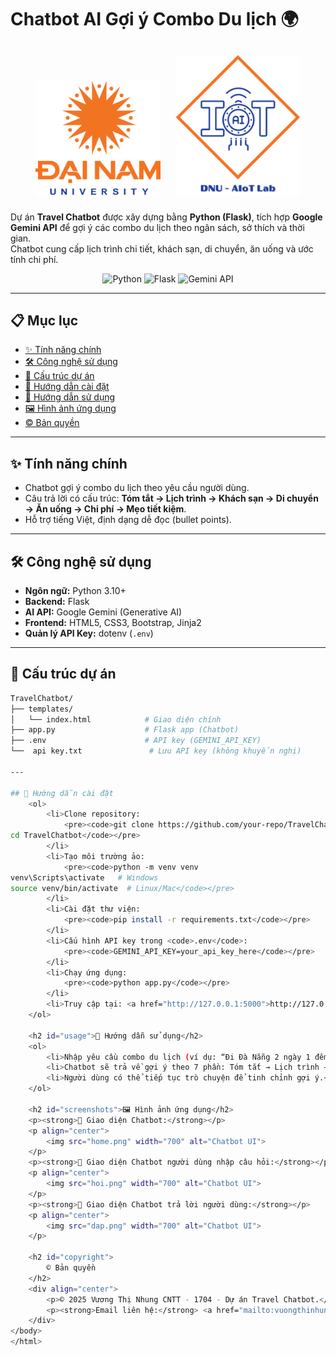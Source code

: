 # Chatbot AI Gợi ý Combo Du lịch 🌍

<p align="center">
  <img src="logo.png" width="200" style="margin: 10px;">
  <img src="AIoTLab_logo.png" width="200" style="margin: 10px;">
</p>

Dự án **Travel Chatbot** được xây dựng bằng **Python (Flask)**, tích hợp **Google Gemini API** để gợi ý các combo du lịch theo ngân sách, sở thích và thời gian.  
Chatbot cung cấp lịch trình chi tiết, khách sạn, di chuyển, ăn uống và ước tính chi phí.

<p align="center">
  <img src="https://img.shields.io/badge/Python-3.10%2B-blue" alt="Python">
  <img src="https://img.shields.io/badge/Flask-Backend-success" alt="Flask">
  <img src="https://img.shields.io/badge/Google-Gemini_API-yellow" alt="Gemini API">
</p>

---

## 📋 Mục lục
- [✨ Tính năng chính](#-tính-năng-chính)
- [🛠 Công nghệ sử dụng](#-công-nghệ-sử-dụng)
- [📁 Cấu trúc dự án](#-cấu-trúc-dự-án)
- [🚀 Hướng dẫn cài đặt](#-hướng-dẫn-cài-đặt)
- [📖 Hướng dẫn sử dụng](#-hướng-dẫn-sử-dụng)
- [🖼 Hình ảnh ứng dụng](#-hình-ảnh-ứng-dụng)
- [© Bản quyền](#-bản-quyền)

---

## ✨ Tính năng chính
- Chatbot gợi ý combo du lịch theo yêu cầu người dùng.
- Câu trả lời có cấu trúc: **Tóm tắt → Lịch trình → Khách sạn → Di chuyển → Ăn uống → Chi phí → Mẹo tiết kiệm**.
- Hỗ trợ tiếng Việt, định dạng dễ đọc (bullet points).

---

## 🛠 Công nghệ sử dụng
- **Ngôn ngữ:** Python 3.10+
- **Backend:** Flask
- **AI API:** Google Gemini (Generative AI)
- **Frontend:** HTML5, CSS3, Bootstrap, Jinja2
- **Quản lý API Key:** dotenv (`.env`)

---

## 📁 Cấu trúc dự án
```bash
TravelChatbot/
├── templates/
│   └── index.html            # Giao diện chính
├── app.py                    # Flask app (Chatbot)
├── .env                      # API key (GEMINI_API_KEY)
└──  api key.txt               # Lưu API key (không khuyến nghị)

---

## 🚀 Hướng dẫn cài đặt
    <ol>
        <li>Clone repository:
            <pre><code>git clone https://github.com/your-repo/TravelChatbot.git
cd TravelChatbot</code></pre>
        </li>
        <li>Tạo môi trường ảo:
            <pre><code>python -m venv venv
venv\Scripts\activate   # Windows
source venv/bin/activate  # Linux/Mac</code></pre>
        </li>
        <li>Cài đặt thư viện:
            <pre><code>pip install -r requirements.txt</code></pre>
        </li>
        <li>Cấu hình API key trong <code>.env</code>:
            <pre><code>GEMINI_API_KEY=your_api_key_here</code></pre>
        </li>
        <li>Chạy ứng dụng:
            <pre><code>python app.py</code></pre>
        </li>
        <li>Truy cập tại: <a href="http://127.0.0.1:5000">http://127.0.0.1:5000</a></li>
    </ol>

    <h2 id="usage">📖 Hướng dẫn sử dụng</h2>
    <ol>
        <li>Nhập yêu cầu combo du lịch (ví dụ: “Đi Đà Nẵng 2 ngày 1 đêm  2 người, ngân sách 5 triệu”).</li>
        <li>Chatbot sẽ trả về gợi ý theo 7 phần: Tóm tắt → Lịch trình → Khách sạn → Di chuyển → Ăn uống → Chi phí → Mẹo.</li>
        <li>Người dùng có thể tiếp tục trò chuyện để tinh chỉnh gợi ý.</li>
    </ol>

    <h2 id="screenshots">🖼️ Hình ảnh ứng dụng</h2>
    <p><strong>💬 Giao diện Chatbot:</strong></p>
    <p align="center">
        <img src="home.png" width="700" alt="Chatbot UI">
    </p>
    <p><strong>💬 Giao diện Chatbot người dùng nhập câu hỏi:</strong></p>
    <p align="center">
        <img src="hoi.png" width="700" alt="Chatbot UI">
    </p>
    <p><strong>💬 Giao diện Chatbot trả lời người dùng:</strong></p>
    <p align="center">
        <img src="dap.png" width="700" alt="Chatbot UI">
    </p>

    <h2 id="copyright">
        © Bản quyền
    </h2>
    <div align="center">
        <p>© 2025 Vương Thị Nhung CNTT - 1704 - Dự án Travel Chatbot.</p>
        <p><strong>Email liên hệ:</strong> <a href="mailto:vuongthinhung2005@gmail.com"vuongthinhung2005@gmail.com</a></p>
    </div>
</body>
</html>
